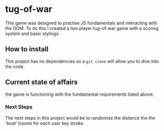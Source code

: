 # tug-of-war
This game was designed to practise JS fundamentals and interacting with the DOM.
To do this I created a two player tug-of-war game with a scoring system and basic stylings.

## How to install
This project has no dependencies so a `git clone` will allow you to dive into the code. 

## Current state of affairs 
the game is functioning with the fundamental requirements listed above.

### Next Steps
The next steps in this project would be to randomise the distance the the 'boat' travels for each user key stroke.